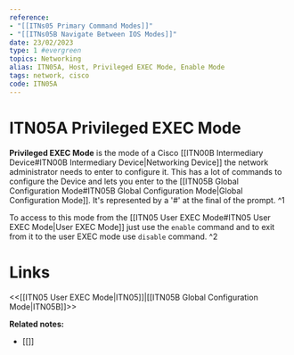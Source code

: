 ```yaml
---
reference:
- "[[ITNs05 Primary Command Modes]]"
- "[[ITNs05B Navigate Between IOS Modes]]"
date: 23/02/2023
type: 1 #evergreen
topics: Networking
alias: ITN05A, Host, Privileged EXEC Mode, Enable Mode
tags: network, cisco
code: ITN05A
---
```

# ITN05A Privileged EXEC Mode

**Privileged EXEC Mode** is the mode of a Cisco [[ITN00B Intermediary Device#ITN00B Intermediary Device|Networking Device]] the network administrator needs to enter to configure it. This has a lot of commands to configure the Device and lets you enter to the [[ITN05B Global Configuration Mode#ITN05B Global Configuration Mode|Global Configuration Mode]]. It's represented by a '#' at the final of the prompt. ^1

To access to this mode from the [[ITN05 User EXEC Mode#ITN05 User EXEC Mode|User EXEC Mode]] just use the `enable` command and to exit from it to the user EXEC mode use `disable` command. ^2

# Links
<<[[ITN05 User EXEC Mode|ITN05]]|[[ITN05B Global Configuration Mode|ITN05B]]>>

**Related notes:**
- [[]] 
